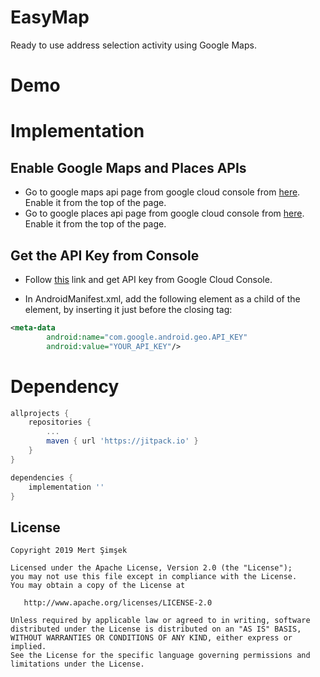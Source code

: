# EasyMap
Ready to use address selection activity using Google Maps.

# Demo

# Implementation 

## Enable Google Maps and Places APIs
* Go to google maps api page from google cloud console from [here](https://console.cloud.google.com/google/maps-apis/apis/maps-android-backend.googleapis.com/metrics?). Enable it from the top of the page.
* Go to google places api page from google cloud console from [here](https://console.cloud.google.com/google/maps-apis/apis/places-backend.googleapis.com/metrics?). Enable it from the top of the page.

## Get the API Key from Console

* Follow [this](https://developers.google.com/maps/documentation/android-sdk/get-api-key) link and get API key from Google Cloud Console.

* In AndroidManifest.xml, add the following element as a child of the <application> element, by inserting it just before the closing </application> tag:
```xml
<meta-data
        android:name="com.google.android.geo.API_KEY"
        android:value="YOUR_API_KEY"/>
```

# Dependency

```groovy
allprojects {
    repositories {
        ...
        maven { url 'https://jitpack.io' }
    }
}

dependencies {
    implementation ''
}
```


License
--------


    Copyright 2019 Mert Şimşek

    Licensed under the Apache License, Version 2.0 (the "License");
    you may not use this file except in compliance with the License.
    You may obtain a copy of the License at

       http://www.apache.org/licenses/LICENSE-2.0

    Unless required by applicable law or agreed to in writing, software
    distributed under the License is distributed on an "AS IS" BASIS,
    WITHOUT WARRANTIES OR CONDITIONS OF ANY KIND, either express or implied.
    See the License for the specific language governing permissions and
    limitations under the License.

